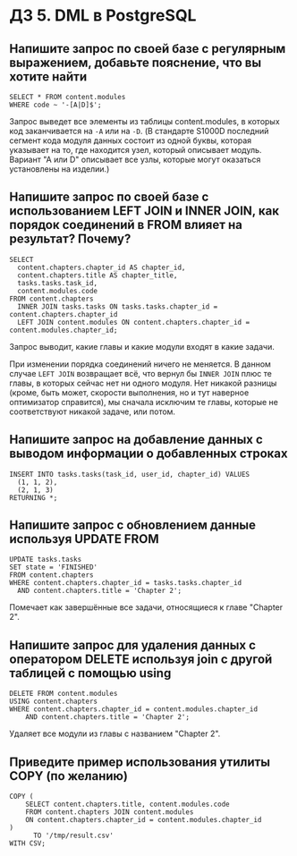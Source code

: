 # ДЗ 5. DML в PostgreSQL

## Напишите запрос по своей базе с регулярным выражением, добавьте пояснение, что вы хотите найти

```
SELECT * FROM content.modules 
WHERE code ~ '-[A|D]$';
```

Запрос выведет все элементы из таблицы content.modules, в которых код заканчивается на `-A` или на `-D`. (В стандарте S1000D последний сегмент кода модуля данных состоит из одной буквы, которая указывает на то, где находится узел, который описывает модуль. Вариант "А или D" описывает все узлы, которые могут оказаться установлены на изделии.)

## Напишите запрос по своей базе с использованием LEFT JOIN и INNER JOIN, как порядок соединений в FROM влияет на результат? Почему?

```
SELECT 
  content.chapters.chapter_id AS chapter_id,
  content.chapters.title AS chapter_title,
  tasks.tasks.task_id,
  content.modules.code
FROM content.chapters 
  INNER JOIN tasks.tasks ON tasks.tasks.chapter_id = content.chapters.chapter_id
  LEFT JOIN content.modules ON content.chapters.chapter_id = content.modules.chapter_id;
```

Запрос выводит, какие главы и какие модули входят в какие задачи.

При изменении порядка соединений ничего не меняется. В данном случае `LEFT JOIN` возвращает всё, что вернул бы `INNER JOIN` плюс те главы, в которых сейчас нет ни одного модуля. Нет никакой разницы (кроме, быть может, скорости выполнения, но и тут наверное оптимизатор справится), мы сначала исключим те главы, которые не соответствуют никакой задаче, или потом.

## Напишите запрос на добавление данных с выводом информации о добавленных строках

```
INSERT INTO tasks.tasks(task_id, user_id, chapter_id) VALUES 
  (1, 1, 2),
  (2, 1, 3)
RETURNING *;
```

## Напишите запрос с обновлением данные используя UPDATE FROM

```
UPDATE tasks.tasks
SET state = 'FINISHED'
FROM content.chapters 
WHERE content.chapters.chapter_id = tasks.tasks.chapter_id
  AND content.chapters.title = 'Chapter 2';
```

Помечает как завершённые все задачи, относящиеся к главе "Chapter 2".

## Напишите запрос для удаления данных с оператором DELETE используя join с другой таблицей с помощью using

```
DELETE FROM content.modules
USING content.chapters
WHERE content.chapters.chapter_id = content.modules.chapter_id
	AND content.chapters.title = 'Chapter 2';
```

Удаляет все модули из главы с названием "Chapter 2".

## Приведите пример использования утилиты COPY (по желанию)

```
COPY (
	SELECT content.chapters.title, content.modules.code 
	FROM content.chapters JOIN content.modules 
	ON content.chapters.chapter_id = content.modules.chapter_id
)		  
	  TO '/tmp/result.csv'
WITH CSV;
```